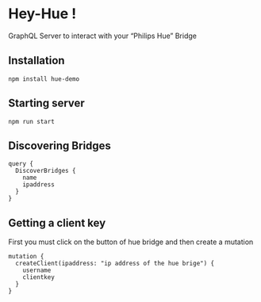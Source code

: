 # Hey-Hue ! 

GraphQL Server to interact with your “Philips Hue” Bridge 


## Installation 

``` 
npm install hue-demo
```

## Starting server 

```
npm run start 
```

## Discovering Bridges

```
query {
  DiscoverBridges {
    name
    ipaddress 
  }
}
```

## Getting a client key

First you must click on the button of hue bridge and then create a mutation 

``` 
mutation {
  createClient(ipaddress: "ip address of the hue brige") {
    username 
    clientkey
  }
}

```
